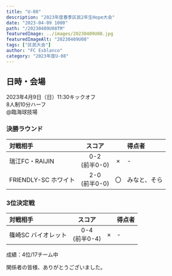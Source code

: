 ```yaml
---
title: "U-08"
description: "2023年度春季区民2年生Hope大会"
date: "2023-04-09 1000"
path: "/20230409U08TM"
featuredImage: ../images/20230409U08.jpg
featuredImageAlt: "20230409U08"
tags: ["区民大会"]
author: "FC Esblanco"
category: "2023年度U-08"
---
```


## 日時・会場

2023年4月9日（日）11:30キックオフ<br>
8人制10分ハーフ<br>
@臨海球技場


### 決勝ラウンド

| 対戦相手| スコア |   | 得点者  |
|:----|:------:|:-:|:--------|
| 瑞江FC・RAIJIN | 0-2<br>(前半0-0) | × |-|
| FRIENDLY-SC ホワイト  | 2-0<br>(前半0-0) | 〇 |みなと、そら|

### 3位決定戦

| 対戦相手| スコア |   | 得点者  |
|:----|:------:|:-:|:--------|
| 篠崎SC バイオレット | 0-4<br>(前半0-4) | × |-|

成績：4位/17チーム中


関係者の皆様、ありがとうございました。